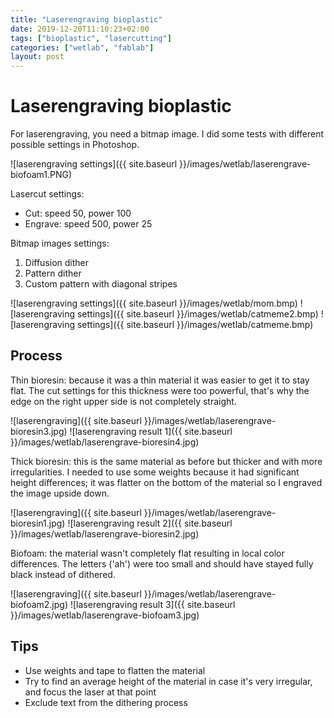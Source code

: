```yaml
---
title: "Laserengraving bioplastic"
date: 2019-12-20T11:10:23+02:00
tags: ["bioplastic", "lasercutting"]
categories: ["wetlab", "fablab"]
layout: post
---
```


# Laserengraving bioplastic
For laserengraving, you need a bitmap image. I did some tests with different possible settings in Photoshop.

![laserengraving settings]({{ site.baseurl }}/images/wetlab/laserengrave-biofoam1.PNG)

Lasercut settings:
- Cut: speed 50, power 100
- Engrave: speed 500, power 25

Bitmap images settings:

1. Diffusion dither
2. Pattern dither
3. Custom pattern with diagonal stripes

<div markdown="1" class="row-3">
![laserengraving settings]({{ site.baseurl }}/images/wetlab/mom.bmp)
![laserengraving settings]({{ site.baseurl }}/images/wetlab/catmeme2.bmp)
![laserengraving settings]({{ site.baseurl }}/images/wetlab/catmeme.bmp)
</div>

## Process
Thin bioresin: because it was a thin material it was easier to get it to stay flat. The cut settings for this thickness were too powerful, that's why the edge on the right upper side is not completely straight.

<div markdown="1" class="row-2">
![laserengraving]({{ site.baseurl }}/images/wetlab/laserengrave-bioresin3.jpg)
![laserengraving result 1]({{ site.baseurl }}/images/wetlab/laserengrave-bioresin4.jpg)
</div>

Thick bioresin: this is the same material as before but thicker and with more irregularities. I needed to use some weights because it had significant height differences; it was flatter on the bottom of the material so I engraved the image upside down.

<div markdown="1" class="row-2">
![laserengraving]({{ site.baseurl }}/images/wetlab/laserengrave-bioresin1.jpg)
![laserengraving result 2]({{ site.baseurl }}/images/wetlab/laserengrave-bioresin2.jpg)
</div>


Biofoam: the material wasn't completely flat resulting in local color differences. The letters ('ah') were too small and should have stayed fully black instead of dithered.

<div markdown="1" class="row-2">
![laserengraving]({{ site.baseurl }}/images/wetlab/laserengrave-biofoam2.jpg)
![laserengraving result 3]({{ site.baseurl }}/images/wetlab/laserengrave-biofoam3.jpg)
</div>

## Tips
- Use weights and tape to flatten the material
- Try to find an average height of the material in case it's very irregular, and focus the laser at that point
- Exclude text from the dithering process